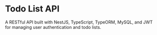 # Todo List API

A RESTful API built with NestJS, TypeScript, TypeORM, MySQL, and JWT for managing user authentication and todo lists.